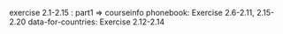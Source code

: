 exercise 2.1-2.15 : part1 => courseinfo
phonebook: Exercise 2.6-2.11, 2.15-2.20
data-for-countries: Exercise 2.12-2.14